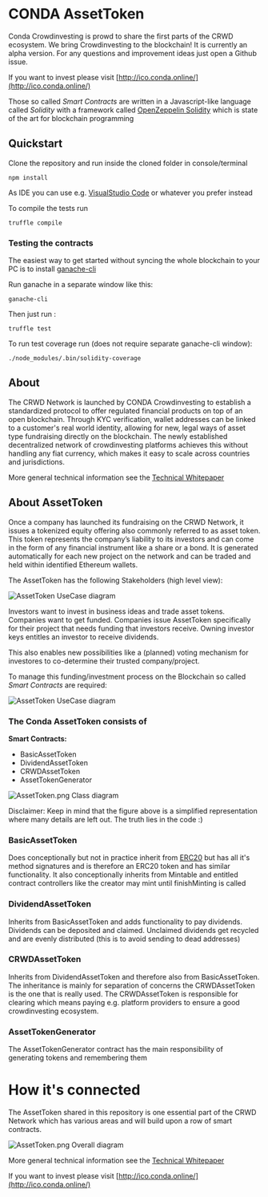 # CONDA AssetToken

Conda Crowdinvesting is prowd to share the first parts of the CRWD ecosystem. We bring Crowdinvesting to the blockchain! It is currently an alpha version. For any questions and improvement ideas just open a Github issue.

If you want to invest please visit [http://ico.conda.online/](http://ico.conda.online/)

Those so called *Smart Contracts* are written in a Javascript-like language called *Solidity* with a framework called [OpenZeppelin Solidity](https://github.com/OpenZeppelin/openzeppelin-solidity) which is state of the art for blockchain programming

## Quickstart

Clone the repository and run inside the cloned folder in console/terminal 

```npm install```

As IDE you can use e.g. [VisualStudio Code](https://code.visualstudio.com/download) or whatever you prefer instead

To compile the tests run

```truffle compile```

### Testing the contracts

The easiest way to get started without syncing the whole blockchain to your PC is to install [ganache-cli](https://github.com/trufflesuite/ganache-cli)

Run ganache in a separate window like this:

```ganache-cli```

Then just run :

```truffle test```

To run test coverage run (does not require separate ganache-cli window):

```./node_modules/.bin/solidity-coverage```

## About
The CRWD Network is launched by CONDA Crowdinvesting to establish a standardized protocol to offer regulated financial products on top of an open blockchain. Through KYC verification, wallet addresses can be linked to a customer's real world identity, allowing for new, legal ways of asset type fundraising directly on the blockchain. The newly established decentralized network of crowdinvesting platforms achieves this without handling any fiat currency, which makes it easy to scale across countries and jurisdictions.

More general technical information see the [Technical Whitepaper](http://ico.conda.online/)

## About AssetToken
Once a company has launched its fundraising on the
CRWD Network, it issues a tokenized equity offering also commonly
referred to as asset token. This token represents the company’s
liability to its investors and can come in the form of any financial
instrument like a share or a bond. It is generated automatically for
each new project on the network and can be traded and held within
identified Ethereum wallets.

The AssetToken has the following Stakeholders (high level view):

![AssetToken UseCase diagram](./diagrams/AssetTokenUseCase.png "UseCase diagram")

Investors want to invest in business ideas and trade asset tokens. Companies want to get funded. Companies issue AssetToken specifically for their project that needs funding that investors receive. Owning investor keys entitles an investor to receive dividends. 

This also enables new possibilities like a (planned) voting mechanism for investores to co-determine their trusted company/project.

To manage this funding/investment process on the Blockchain so called *Smart Contracts* are required:

![AssetToken UseCase diagram](./diagrams/Project_Listing2.png "UseCase diagram")

### The Conda AssetToken consists of

**Smart Contracts:**

- BasicAssetToken
- DividendAssetToken
- CRWDAssetToken
- AssetTokenGenerator

![AssetToken.png Class diagram](./diagrams/AssetToken.png "Class diagram")

Disclaimer: Keep in mind that the figure above is a simplified representation where many details are left out. The truth lies in the code :)

### BasicAssetToken
Does conceptionally but not in practice inherit from [ERC20](https://github.com/ethereum/eips/issues/20) but has all it's method signatures and is therefore an ERC20 token and has similar functionality. It also conceptionally inherits from Mintable and entitled contract controllers like the creator may mint until finishMinting is called

### DividendAssetToken
Inherits from BasicAssetToken and adds functionality to pay dividends. Dividends can be deposited and claimed. Unclaimed dividends get recycled and are evenly distributed (this is to avoid sending to dead addresses)

### CRWDAssetToken
Inherits from DividendAssetToken and therefore also from BasicAssetToken. The inheritance is mainly for separation of concerns the CRWDAssetToken is the one that is really used. The CRWDAssetToken is responsible for clearing which means paying e.g. platform providers to ensure a good crowdinvesting ecosystem.

### AssetTokenGenerator
The AssetTokenGenerator contract has the main responsibility of generating tokens and remembering them

# How it's connected
The AssetToken shared in this repository is one essential part of the CRWD Network which has various areas and will build upon a row of smart contracts.

![AssetToken.png Overall diagram](./diagrams/CROWDTOKENOVERALL4.png "Overall diagram")

More general technical information see the [Technical Whitepaper](http://ico.conda.online/)

If you want to invest please visit [http://ico.conda.online/](http://ico.conda.online/)
